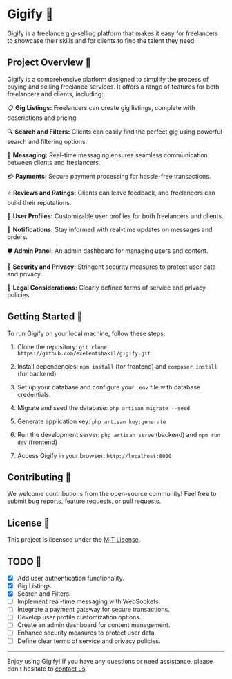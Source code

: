 # Gigify 🚀

Gigify is a freelance gig-selling platform that makes it easy for freelancers to showcase their skills and for clients to find the talent they need.

## Project Overview 🌟

Gigify is a comprehensive platform designed to simplify the process of buying and selling freelance services. It offers a range of features for both freelancers and clients, including:

📋 **Gig Listings:** Freelancers can create gig listings, complete with descriptions and pricing.

🔍 **Search and Filters:** Clients can easily find the perfect gig using powerful search and filtering options.

💬 **Messaging:** Real-time messaging ensures seamless communication between clients and freelancers.

💳 **Payments:** Secure payment processing for hassle-free transactions.

⭐ **Reviews and Ratings:** Clients can leave feedback, and freelancers can build their reputations.

👤 **User Profiles:** Customizable user profiles for both freelancers and clients.

📨 **Notifications:** Stay informed with real-time updates on messages and orders.

🛡️ **Admin Panel:** An admin dashboard for managing users and content.

🔐 **Security and Privacy:** Stringent security measures to protect user data and privacy.

📝 **Legal Considerations:** Clearly defined terms of service and privacy policies.

## Getting Started 🚀

To run Gigify on your local machine, follow these steps:

1. Clone the repository: `git clone https://github.com/exelentshakil/gigify.git`

2. Install dependencies: `npm install` (for frontend) and `composer install` (for backend)

3. Set up your database and configure your `.env` file with database credentials.

4. Migrate and seed the database: `php artisan migrate --seed`

5. Generate application key: `php artisan key:generate`

6. Run the development server: `php artisan serve` (backend) and `npm run dev` (frontend)

7. Access Gigify in your browser: `http://localhost:8000`

## Contributing 🤝

We welcome contributions from the open-source community! Feel free to submit bug reports, feature requests, or pull requests.

## License 📄

This project is licensed under the [MIT License](LICENSE).

## TODO 📌

- [x] Add user authentication functionality.
- [x] Gig Listings.
- [x] Search and Filters.
- [ ] Implement real-time messaging with WebSockets.
- [ ] Integrate a payment gateway for secure transactions.
- [ ] Develop user profile customization options.
- [ ] Create an admin dashboard for content management.
- [ ] Enhance security measures to protect user data.
- [ ] Define clear terms of service and privacy policies.

---

Enjoy using Gigify! If you have any questions or need assistance, please don't hesitate to [contact us](mailto:contact@gigify.com).
